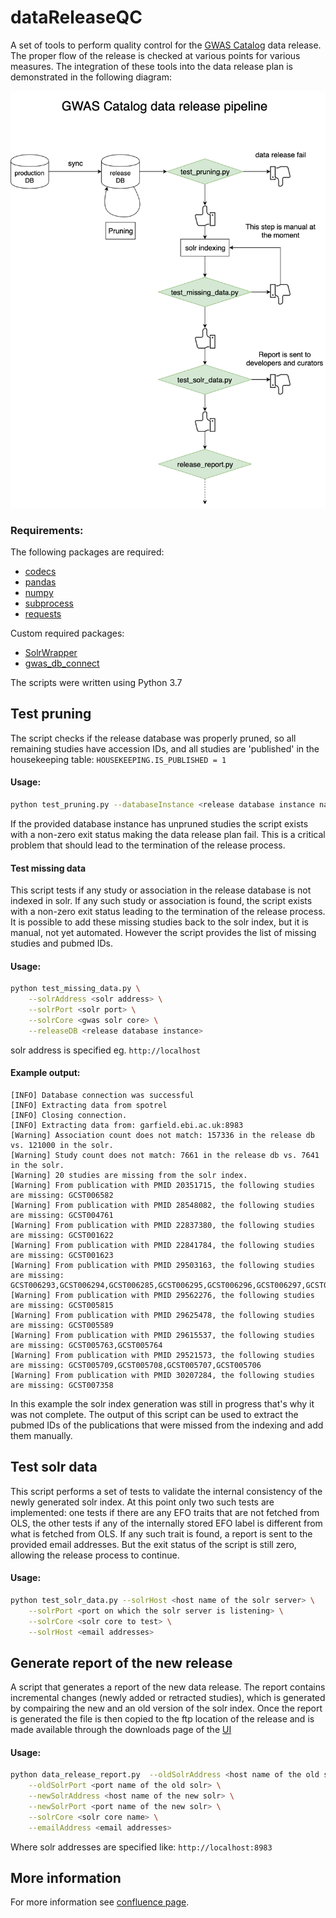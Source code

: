 # dataReleaseQC

A set of tools to perform quality control for the [GWAS Catalog](https://www.ebi.ac.uk/gwas) data release. The proper flow of the release is checked at various points for various measures. The integration of these tools into the data release plan is demonstrated in the following diagram:

![Data release QC](./data_release_QC_flow.png)

### Requirements:

The following packages are required:

* [codecs](https://docs.python.org/2/library/codecs.html)
* [pandas](https://pandas.pydata.org)
* [numpy](https://www.numpy.org/)
* [subprocess](https://docs.python.org/2/library/subprocess.html)
* [requests](https://2.python-requests.org/en/master/)

Custom required packages:

* [SolrWrapper](https://github.com/EBISPOT/gwas-utils/tree/master/solrWrapper)
* [gwas_db_connect](https://gitlab.ebi.ac.uk/gwas-catalog/gwas_db_connect/tree/master/gwas_db_connect)

The scripts were written using Python 3.7

## Test pruning

The script checks if the release database was properly pruned, so all remaining studies have accession IDs, and all studies are 'published' in the housekeeping table: `HOUSEKEEPING.IS_PUBLISHED = 1`

#### Usage:

```bash
python test_pruning.py --databaseInstance <release database instance name>
```

If the provided database instance has unpruned studies the script exists with a non-zero exit status making the data release plan fail. This is a critical problem that should lead to the termination of the release process.


#### Test missing data

This script tests if any study or association in the release database is not indexed in solr. If any such study or association is found, the script exists with a non-zero exit status leading to the termination of the release process. It is possible to add these missing studies back to the solr index, but it is manual, not yet automated. However the script provides the list of missing studies and pubmed IDs.

#### Usage:

```bash
python test_missing_data.py \
    --solrAddress <solr address> \
    --solrPort <solr port> \
    --solrCore <gwas solr core> \
    --releaseDB <release database instance>
```

solr address is specified eg. `http://localhost`

#### Example output:

```
[INFO] Database connection was successful
[INFO] Extracting data from spotrel
[INFO] Closing connection.
[INFO] Extracting data from: garfield.ebi.ac.uk:8983
[Warning] Association count does not match: 157336 in the release db vs. 121000 in the solr.
[Warning] Study count does not match: 7661 in the release db vs. 7641 in the solr.
[Warning] 20 studies are missing from the solr index.
[Warning] From publication with PMID 20351715, the following studies are missing: GCST006582
[Warning] From publication with PMID 28548082, the following studies are missing: GCST004761
[Warning] From publication with PMID 22837380, the following studies are missing: GCST001622
[Warning] From publication with PMID 22841784, the following studies are missing: GCST001623
[Warning] From publication with PMID 29503163, the following studies are missing: GCST006293,GCST006294,GCST006285,GCST006295,GCST006296,GCST006297,GCST006298
[Warning] From publication with PMID 29562276, the following studies are missing: GCST005815
[Warning] From publication with PMID 29625478, the following studies are missing: GCST005589
[Warning] From publication with PMID 29615537, the following studies are missing: GCST005763,GCST005764
[Warning] From publication with PMID 29521573, the following studies are missing: GCST005709,GCST005708,GCST005707,GCST005706
[Warning] From publication with PMID 30207284, the following studies are missing: GCST007358
```

In this example the solr index generation was still in progress that's why it was not complete. The output of this script can be used to extract the pubmed IDs of the publications that were missed from the indexing and add them manually.

## Test solr data

This script performs a set of tests to validate the internal consistency of the newly generated solr index. At this point only two such tests are implemented: one tests if there are any EFO traits that are not fetched from OLS, the other tests if any of the internally stored EFO label is different from what is fetched from OLS. If any such trait is found, a report is sent to the provided email addresses. But the exit status of the script is still zero, allowing the release process to continue.

#### Usage:

```bash
python test_solr_data.py --solrHost <host name of the solr server> \
    --solrPort <port on which the solr server is listening> \
    --solrCore <solr core to test> \
    --solrHost <email addresses>
```

## Generate report of the new release

A script that generates a report of the new data release. The report contains incremental changes (newly added or retracted studies), which is generated by compairing the new and an old version of the solr index. Once the report is generated the file is then copied to the ftp location of the release and is made available through the downloads page of the [UI](https://www.ebi.ac.uk/gwas/docs/file-downloads)


#### Usage:

```bash
python data_release_report.py  --oldSolrAddress <host name of the old solr> \
    --oldSolrPort <port name of the old solr> \
    --newSolrAddress <host name of the new solr> \
    --newSolrPort <port name of the new solr> \
    --solrCore <solr core name> \
    --emailAddress <email addresses>
```

Where solr addresses are specified like: `http://localhost:8983`



## More information

For more information see [confluence page](https://www.ebi.ac.uk/seqdb/confluence/display/GOCI/dataFeleaseQC+tool).
